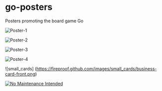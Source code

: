 # go-posters
Posters promoting the board game Go

![Poster-1](https://fireproof.github.com/images/posters/poster-1.png)

![Poster-2](https://fireproof.github.com/images/posters/BandW_go_poster-1.png)

![Poster-3](https://fireproof.github.io/images/posters/9x9_poster.png)

![Poster-4](https://fireproof.github.com/images/posters/RWB.png)

![small\_cards] (https://fireproof.github.com/images/small_cards/business-card-front.png)

[![No Maintenance Intended](http://unmaintained.tech/badge.svg)](http://unmaintained.tech/)